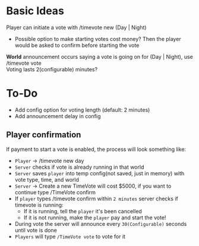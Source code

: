 # Basic Ideas

Player can initiate a vote with /timevote new (Day | Night)
- Possible option to make starting votes cost money? Then the player would be asked to confirm before starting the vote

**World** announcement occurs saying a vote is going on for (Day | Night), use /timevote vote  
Voting lasts 2(configurable) minutes?


# To-Do
- Add config option for voting length (default: 2 minutes)
- Add announcement delay in config


## Player confirmation
If payment to start a vote is enabled, the process will look something like:
- `Player` -> /timevote new day
- `Server` checks if vote is already running in that world
- `Server` saves `player` into temp config(not saved, just in memory) with vote type, time, and world
- `Server` -> Create a new TimeVote will cost $5000, if you want to continue type /TimeVote confirm
- If `player` types /timevote confirm within `2 minutes` server checks if timevote is running:
  - If it is running, tell the `player` it's been cancelled
  - If it is not running, make the `player` pay and start the vote!
- During vote the server will announce every `30(Configurable)` seconds until vote is done
- `Players` will type `/TimeVote vote` to vote for it
